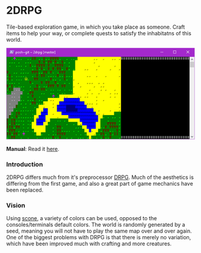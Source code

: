 # 2DRPG
Tile-based exploration game, in which you take place as someone. Craft items to help your way, or complete quests to satisfy the inhabitatns of this world.

![gif](/2drpg.gif?raw=true "2DRPG")

**Manual**: Read it [here](/2drpg_manual.pdf).

### Introduction
2DRPG differs much from it's preprocessor [DRPG](https://github.com/vladdeSV/drpg). Much of the aesthetics is differing from the first game, and also a great part of game mechanics have been replaced.

### Vision
Using [scone](https://github.com/vladdeSV/scone), a variety of colors can be used, opposed to the consoles/terminals default colors. The world is randomly generated by a seed, meaning you will not have to play the same map over and over again. One of the biggest problems with DRPG is that there is merely no variation, which have been improved much with crafting and more creatures.
